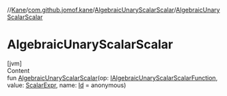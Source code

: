 //[Kane](../../index.md)/[com.github.jomof.kane](../index.md)/[AlgebraicUnaryScalarScalar](index.md)/[AlgebraicUnaryScalarScalar](-algebraic-unary-scalar-scalar.md)



# AlgebraicUnaryScalarScalar  
[jvm]  
Content  
fun [AlgebraicUnaryScalarScalar](-algebraic-unary-scalar-scalar.md)(op: [IAlgebraicUnaryScalarScalarFunction](../-i-algebraic-unary-scalar-scalar-function/index.md), value: [ScalarExpr](../-scalar-expr/index.md), name: [Id](../../com.github.jomof.kane.impl/index.md#%5Bcom.github.jomof.kane.impl%2FId%2F%2F%2FPointingToDeclaration%2F%5D%2FClasslikes%2F-355281819) = anonymous)  



